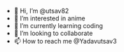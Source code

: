 - 👋 Hi, I’m @utsav82
- 👀 I’m interested in anime
- 🌱 I’m currently learning coding
- 💞️ I’m looking to collaborate 
- 📫 How to reach me @Yadavutsav3

<!---
utsav82/utsav82 is a ✨ special ✨ repository because its `README.md` (this file) appears on your GitHub profile.
You can click the Preview link to take a look at your changes.
--->
